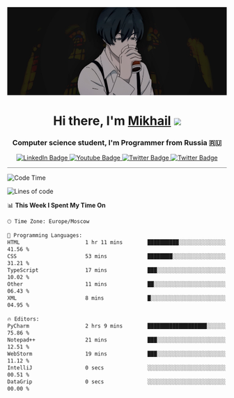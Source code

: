 <div>
  <div align="center">
    <img src="img/banner.jpg"/>
    <h1 align="center">Hi there, I'm <a href="https://github.com/Angeloffy" target="_blank">Mikhail</a> 
    <img src="https://github.com/blackcater/blackcater/raw/main/images/Hi.gif" height="32"/></h1>
  </div>

  <h3 align="center">Computer science student, I'm Programmer from Russia 🇷🇺</h3>
  <div id="badges" align="center">
    <a href="https://t.me/angeloffy">
      <img src="https://img.shields.io/badge/Telegram-2CA5E0?style=for-the-badge&logo=telegram&logoColor=white" alt="LinkedIn Badge"/>
    </a>
    <a href="https://www.youtube.com/channel/UCEL3-LeG0U1_2Ji9XXcPhkQ">
      <img src="https://img.shields.io/badge/YouTube-red?style=for-the-badge&logo=youtube&logoColor=white" alt="Youtube Badge"/>
    </a>
    <a href="mailto:angeloffy.work@gmail.com">
      <img src="https://img.shields.io/badge/Gmail-D14836?style=for-the-badge&logo=gmail&logoColor=white" alt="Twitter Badge"/>
    </a>
    <a href="https://discordapp.com/users/949624873649582121">
      <img src="https://img.shields.io/badge/Discord-7289DA?style=for-the-badge&logo=discord&logoColor=white" alt="Twitter Badge"/>
    </a>
</div>
 
 <hr style="height:1px; color:black; background-color:gray"> 
  
<!--START_SECTION:waka-->
![Code Time](http://img.shields.io/badge/Code%20Time-110%20hrs%2016%20mins-blue)

![Lines of code](https://img.shields.io/badge/From%20Hello%20World%20I%27ve%20Written-13.7%20thousand%20lines%20of%20code-blue)

📊 **This Week I Spent My Time On** 

```text
🕑︎ Time Zone: Europe/Moscow

💬 Programming Languages: 
HTML                     1 hr 11 mins        ██████████░░░░░░░░░░░░░░░   41.56 % 
CSS                      53 mins             ████████░░░░░░░░░░░░░░░░░   31.21 % 
TypeScript               17 mins             ███░░░░░░░░░░░░░░░░░░░░░░   10.02 % 
Other                    11 mins             ██░░░░░░░░░░░░░░░░░░░░░░░   06.43 % 
XML                      8 mins              █░░░░░░░░░░░░░░░░░░░░░░░░   04.95 % 

🔥 Editors: 
PyCharm                  2 hrs 9 mins        ███████████████████░░░░░░   75.86 % 
Notepad++                21 mins             ███░░░░░░░░░░░░░░░░░░░░░░   12.51 % 
WebStorm                 19 mins             ███░░░░░░░░░░░░░░░░░░░░░░   11.12 % 
IntelliJ                 0 secs              ░░░░░░░░░░░░░░░░░░░░░░░░░   00.51 % 
DataGrip                 0 secs              ░░░░░░░░░░░░░░░░░░░░░░░░░   00.00 % 
```


<!--END_SECTION:waka-->

